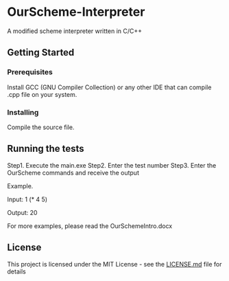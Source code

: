 # OurScheme-Interpreter
A modified scheme interpreter written in C/C++

## Getting Started

### Prerequisites

Install GCC (GNU Compiler Collection) or any other IDE that can compile .cpp file on your system.

### Installing

Compile the source file.

## Running the tests

Step1. Execute the main.exe
Step2. Enter the test number
Step3. Enter the OurScheme commands and receive the output

Example.

Input:
1
(* 4 5)

Output:
20

For more examples, please read the OurSchemeIntro.docx

## License

This project is licensed under the MIT License - see the [LICENSE.md](LICENSE.md) file for details
